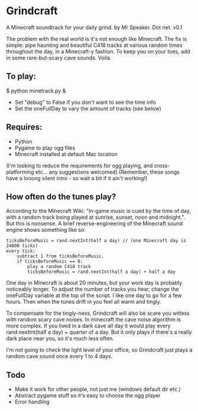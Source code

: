 # Grindcraft

A Minecraft soundtrack for your daily grind.
by Mr Speaker. Dot net.
v0.1

The problem with the real world is it's not enough like Minecraft. The fix is simple: pipe haunting and beautiful C418 tracks at various random times throughout the day, in a Minecraft-y fashion. To keep you on your toes, add in some rare-but-scary cave sounds. Voila.

## To play:

$ python minetrack.py &

* Set "debug" to False if you don't want to see the time info
* Set the oneFullDay to vary the amount of tracks (see below)

## Requires:

* Python
* Pygame to play ogg files
* Minecraft installed at default Mac location

(I'm looking to reduce the requirements for ogg playing, and cross-platforming etc... any suggestions welcomed)
(Remember, these songs have a looong silent intro - so wait a bit if it ain't working!)

## How often do the tunes play?

According to the Minecraft Wiki: "In-game music is cued by the time of day, with a random track being played at sunrise, sunset, noon and midnight.". But this is nonsense. A brief reverse-engineering of the Minecraft sound engine shows something like so:

	ticksBeforeMusic = rand.nextInt(half a day) // (one Minecraft day is 24000 ticks)
	every tick:
		subtract 1 from ticksBeforeMusic.
		if ticksBeforeMusic == 0:
			play a random C418 track
			ticksBeforeMusic = rand.nextInt(half a day) + half a day

One day in Minecraft is about 20 minutes, but your work day is probably noticeably longer. To adjust the number of tracks you hear, change the oneFullDay variable at the top of the script. I like one day to go for a few hours. Then when the tunes drift in you feel all warm and tingly.

To compensate for the tingly-ness, Grindcraft will also be scare you witless with random scary cave noises. In minecraft the cave noise algorithm is more complex. If you lived in a dark cave all day it would play every rand.nextInt(half a day) + quarter of a day. But it only plays if there's a really dark place near you, so it's much less often.

I'm not going to check the light level of your office, so Grindcraft just plays a random cave sound once every 1 to 4 days.

## Todo

* Make it work for other people, not just me (windows default dir etc.)
* Abstract pygame stuff so it's easy to choose the ogg player
* Error handling
